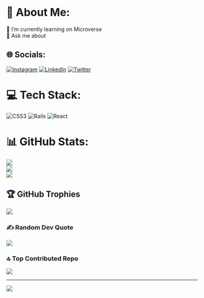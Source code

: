 # 💫 About Me:
🌱 I’m currently learning on Microverse<br>💬 Ask me about<br>


## 🌐 Socials:
[![Instagram](https://img.shields.io/badge/Instagram-%23E4405F.svg?logo=Instagram&logoColor=white)](https://instagram.com/  ) [![LinkedIn](https://img.shields.io/badge/LinkedIn-%230077B5.svg?logo=linkedin&logoColor=white)](https://linkedin.com/in/https://www.linkedin.com/in/agust%C3%ADn-ricardo-soria-meza-979747228/) [![Twitter](https://img.shields.io/badge/Twitter-%231DA1F2.svg?logo=Twitter&logoColor=white)](https://twitter.com/https://twitter.com/Agustin53654638) 

# 💻 Tech Stack:
![CSS3](https://img.shields.io/badge/css3-%231572B6.svg?style=for-the-badge&logo=css3&logoColor=white) ![Rails](https://img.shields.io/badge/rails-%23CC0000.svg?style=for-the-badge&logo=ruby-on-rails&logoColor=white) ![React](https://img.shields.io/badge/react-%2320232a.svg?style=for-the-badge&logo=react&logoColor=%2361DAFB)
# 📊 GitHub Stats:
![](https://github-readme-stats.vercel.app/api?username=SaveryIV&theme=dark&hide_border=false&include_all_commits=true&count_private=true)<br/>
![](https://github-readme-streak-stats.herokuapp.com/?user=SaveryIV&theme=dark&hide_border=false)<br/>
![](https://github-readme-stats.vercel.app/api/top-langs/?username=SaveryIV&theme=dark&hide_border=false&include_all_commits=true&count_private=true&layout=compact)

## 🏆 GitHub Trophies
![](https://github-profile-trophy.vercel.app/?username=SaveryIV&theme=radical&no-frame=false&no-bg=true&margin-w=4)

### ✍️ Random Dev Quote
![](https://quotes-github-readme.vercel.app/api?type=horizontal&theme=radical)

### 🔝 Top Contributed Repo
![](https://github-contributor-stats.vercel.app/api?username=SaveryIV&limit=5&theme=dark&combine_all_yearly_contributions=true)

---
[![](https://visitcount.itsvg.in/api?id=SaveryIV&icon=0&color=0)](https://visitcount.itsvg.in)

<!-- Proudly created with GPRM ( https://gprm.itsvg.in ) -->
